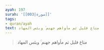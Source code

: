 ```yaml
---
ayah: 197
surah: '[[003|سورة]]'
tags:
- quran/ayah
text: متاع قليل ثم مأواهم جهنم ۚ وبئس المهاد
---
```

> متاع قليل ثم مأواهم جهنم ۚ وبئس المهاد
